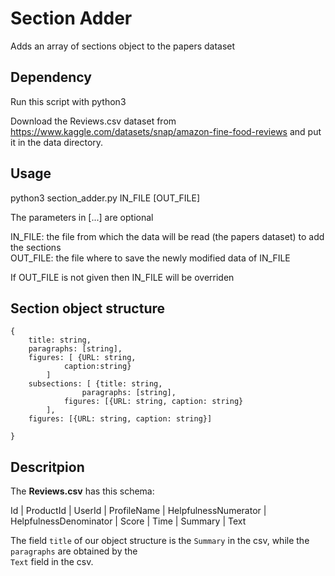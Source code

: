 # Section Adder
Adds an array of sections object to the papers dataset  

## Dependency
Run this script with python3  

Download the Reviews.csv dataset from https://www.kaggle.com/datasets/snap/amazon-fine-food-reviews and put it in the data directory.  

## Usage
python3 section_adder.py IN_FILE [OUT_FILE]  

The parameters in [...] are optional  

IN_FILE: the file from which the data will be read (the papers dataset) to add the sections  
OUT_FILE: the file where to save the newly modified data of IN_FILE  

If OUT_FILE is not given then IN_FILE will be overriden

## Section object structure

    {
        title: string,
        paragraphs: [string],
        figures: [ {URL: string,
                caption:string}
            ]
        subsections: [ {title: string,
        		    paragraphs: [string],
    		    figures: [{URL: string, caption: string}
    		],
        figures: [{URL: string, caption: string}]
    
    }

## Descritpion
The **Reviews.csv** has this schema:  

Id | ProductId | UserId | ProfileName | HelpfulnessNumerator | HelpfulnessDenominator | Score | Time | Summary | Text  

The field  `title` of our object structure is the `Summary` in the csv, while the `paragraphs` are obtained by the  
`Text` field in the csv.
